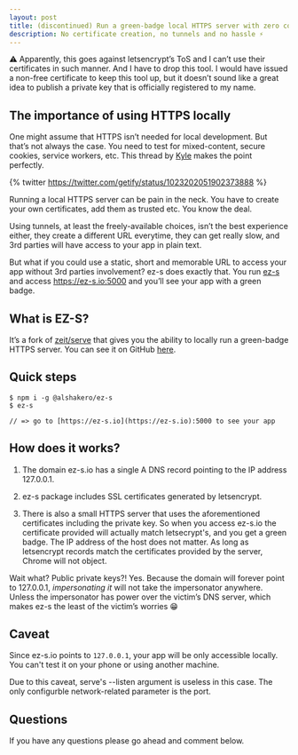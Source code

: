 ```yaml
---
layout: post
title: (discontinued) Run a green-badge local HTTPS server with zero configuration
description: No certificate creation, no tunnels and no hassle ⚡️
---
```


⚠️ Apparently, this goes against letsencrypt’s ToS and I can’t use their certificates in such manner. And I have to drop this tool. I would have issued a non-free certificate to keep this tool up, but it doesn’t sound like a great idea to publish a private key that is officially registered to my name.

## The importance of using HTTPS locally

One might assume that HTTPS isn’t needed for local development. But that’s not always the case. You need to test for mixed-content, secure cookies, service workers, etc. This thread by [Kyle](https://twitter.com/getify) makes the point perfectly.

{% twitter https://twitter.com/getify/status/1023202051902373888 %}

Running a local HTTPS server can be pain in the neck. You have to create your own certificates, add them as trusted etc. You know the deal.

Using tunnels, at least the freely-available choices, isn’t the best experience either, they create a different URL everytime, they can get really slow, and 3rd parties will have access to your app in plain text.

But what if you could use a static, short and memorable URL to access your app without 3rd parties involvement? ez-s does exactly that. You run [ez-s](https://github.com/alshakero/ez-s) and access https://ez-s.io:5000 and you’ll see your app with a green badge.

## What is EZ-S?

It’s a fork of [zeit/serve](https://github.com/zeit/serve) that gives you the ability to locally run a green-badge HTTPS server. You can see it on GitHub [here](https://github.com/alshakero/ez-s).

## Quick steps

    $ npm i -g @alshakero/ez-s
    $ ez-s

    // => go to [https://ez-s.io](https://ez-s.io):5000 to see your app

## How does it works?

1. The domain ez-s.io has a single A DNS record pointing to the IP address 127.0.0.1.

1. ez-s package includes SSL certificates generated by letsencrypt.

1. There is also a small HTTPS server that uses the aforementioned certificates including the private key. So when you access ez-s.io the certificate provided will actually match letsecrypt's, and you get a green badge. The IP address of the host does not matter. As long as letsencrypt records match the certificates provided by the server, Chrome will not object.

Wait what? Public private keys?! Yes. Because the domain will forever point to 127.0.0.1, *impersonating it* will not take the impersonator anywhere. Unless the impersonator has power over the victim’s DNS server, which makes ez-s the least of the victim’s worries 😁

## Caveat

Since ez-s.io points to `127.0.0.1`, your app will be only accessible locally. You can't test it on your phone or using another machine.

Due to this caveat, serve's --listen argument is useless in this case. The only configurble network-related parameter is the port.

## Questions

If you have any questions please go ahead and comment below.

